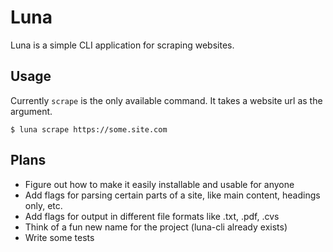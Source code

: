 # Luna
Luna is a simple CLI application for scraping websites.

## Usage

Currently `scrape` is the only available command. It takes a website url as the argument.
 
```
$ luna scrape https://some.site.com
```

## Plans
- Figure out how to make it easily installable and usable for anyone
- Add flags for parsing certain parts of a site, like main content, headings only, etc.
- Add flags for output in different file formats like .txt, .pdf, .cvs
- Think of a fun new name for the project (luna-cli already exists)
- Write some tests